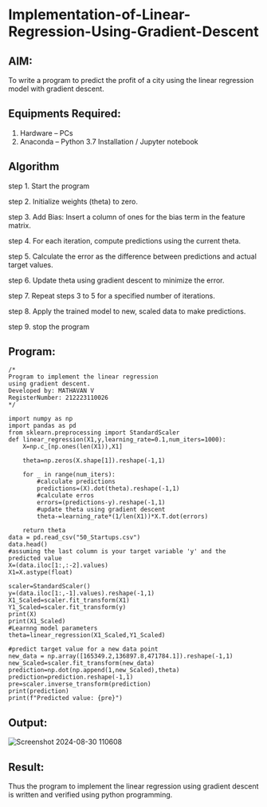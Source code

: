 # Implementation-of-Linear-Regression-Using-Gradient-Descent

## AIM:
To write a program to predict the profit of a city using the linear regression model with gradient descent.

## Equipments Required:
1. Hardware – PCs
2. Anaconda – Python 3.7 Installation / Jupyter notebook

## Algorithm
step 1. Start the program

step 2. Initialize weights (theta) to zero.

step 3. Add Bias: Insert a column of ones for the bias term in the feature matrix.

step 4. For each iteration, compute predictions using the current theta.

step 5. Calculate the error as the difference between predictions and actual target values.

step 6. Update theta using gradient descent to minimize the error.

step 7. Repeat steps 3 to 5 for a specified number of iterations.

step 8. Apply the trained model to new, scaled data to make predictions.

step 9. stop the program

## Program:
```
/*
Program to implement the linear regression
using gradient descent.
Developed by: MATHAVAN V
RegisterNumber: 212223110026
*/
```
```
import numpy as np
import pandas as pd
from sklearn.preprocessing import StandardScaler
def linear_regression(X1,y,learning_rate=0.1,num_iters=1000):
    X=np.c_[np.ones(len(X1)),X1]
    
    theta=np.zeros(X.shape[1]).reshape(-1,1)
    
    for _ in range(num_iters):
        #calculate predictions
        predictions=(X).dot(theta).reshape(-1,1)
        #calculate erros
        errors=(predictions-y).reshape(-1,1)
        #update theta using gradient descent
        theta-=learning_rate*(1/len(X1))*X.T.dot(errors)
    
    return theta
data = pd.read_csv("50_Startups.csv")
data.head()
#assuming the last column is your target variable 'y' and the predicted value
X=(data.iloc[1:,:-2].values)
X1=X.astype(float)

scaler=StandardScaler()
y=(data.iloc[1:,-1].values).reshape(-1,1)
X1_Scaled=scaler.fit_transform(X1)
Y1_Scaled=scaler.fit_transform(y)
print(X)
print(X1_Scaled)
#Learnng model parameters
theta=linear_regression(X1_Scaled,Y1_Scaled)

#predict target value for a new data point
new_data = np.array([165349.2,136897.8,471784.1]).reshape(-1,1)
new_Scaled=scaler.fit_transform(new_data)
prediction=np.dot(np.append(1,new_Scaled),theta)
prediction=prediction.reshape(-1,1)
pre=scaler.inverse_transform(prediction)
print(prediction)
print(f"Predicted value: {pre}")
```
## Output:
![Screenshot 2024-08-30 110608](https://github.com/user-attachments/assets/975522a9-212e-4d73-a5b5-7de7735caec0)


## Result:
Thus the program to implement the linear regression using gradient descent is written and verified using python programming.
